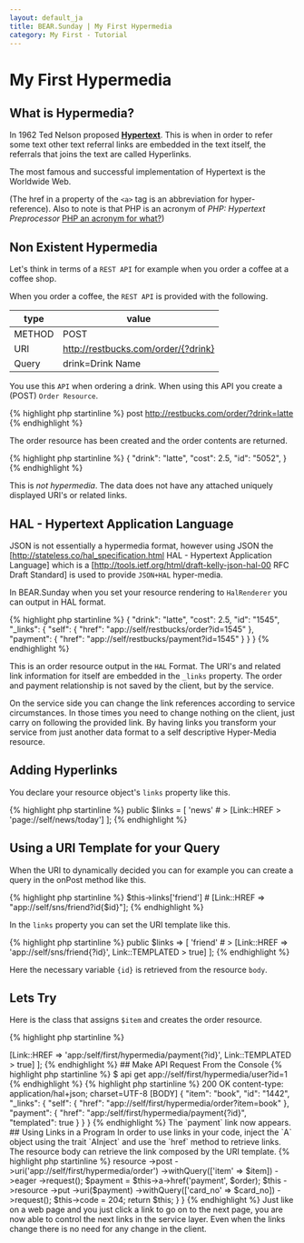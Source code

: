 ```yaml
---
layout: default_ja
title: BEAR.Sunday | My First Hypermedia
category: My First - Tutorial
---
```


# My First Hypermedia

## What is Hypermedia?

In 1962 Ted Nelson proposed [**Hypertext**](http://en.wikipedia.org/wiki/Hypertext).
This is when in order to refer some text other text referral links are embedded in the text itself, the referrals that joins the text are called Hyperlinks.

The most famous and successful implementation of Hypertext is the Worldwide Web.

(The href in a property of the `<a>` tag is an abbreviation for hyper-reference).
Also to note is that PHP is an acronym of *PHP: Hypertext Preprocessor* [PHP an acronym for what?](http://www.php.net/manual/en/faq.general.php#faq.general.acronym))

## Non Existent Hypermedia

Let's think in terms of a `REST API` for example when you order a coffee at a coffee shop.

When you order a coffee, the `REST API` is provided with the following.

| type | value |
|------|-------|
| METHOD | POST |
| URI | http://restbucks.com/order/{?drink} |
| Query | drink=Drink Name |

You use this `API` when ordering a drink. When using this API you create a (POST) `Order Resource`.

{% highlight php startinline %}
post http://restbucks.com/order/?drink=latte
{% endhighlight %}

The order resource has been created and the order contents are returned.

{% highlight php startinline %}
{
    "drink": "latte",
    "cost": 2.5,
    "id": "5052",
}
{% endhighlight %}

This is *not hypermedia*. The data does not have any attached uniquely displayed URI's or related links.

## HAL - Hypertext Application Language

JSON is not essentially a hypermedia format, however using JSON the
[http://stateless.co/hal_specification.html HAL - Hypertext Application Language]
which is a [http://tools.ietf.org/html/draft-kelly-json-hal-00 RFC Draft Standard]
is used to provide `JSON+HAL` hyper-media.

In BEAR.Sunday when you set your resource rendering to `HalRenderer` you can output in HAL format.

{% highlight php startinline %}
{
    "drink": "latte",
    "cost": 2.5,
    "id": "1545",
    "_links": {
        "self": {
            "href": "app://self/restbucks/order?id=1545"
        },
        "payment": {
            "href": "app://self/restbucks/payment?id=1545"
        }
    }
}
{% endhighlight %}

This is an order resource output in the `HAL` Format.
The URI's and related link information for itself are embedded in the `_links` property.
The order and payment relationship is not saved by the client, but by the service.

On the service side you can change the link references according to service circumstances.
In those times you need to change nothing on the client, just carry on following the provided link.
By having links you transform your service from just another data format to a self descriptive Hyper-Media resource.

## Adding Hyperlinks

You declare your resource object's `links` property like this.

{% highlight php startinline %}
    public $links = [
        'news' # > [Link::HREF > 'page://self/news/today']
    ];
{% endhighlight %}

## Using a URI Template for your Query

When the URI to dynamically decided you can for example you can create a query in the onPost method like this.

{% highlight php startinline %}
$this->links['friend'] # [Link::HREF => "app://self/sns/friend?id{$id}"];
{% endhighlight %}

In the `links` property you can set the URI template like this.

{% highlight php startinline %}
    public $links => [
        'friend' # > [Link::HREF => 'app://self/sns/friend{?id}', Link::TEMPLATED > true]
    ];
{% endhighlight %}

Here the necessary variable `{id}` is retrieved from the resource `body`.

## Lets Try

Here is the class that assigns `$item` and creates the order resource.

{% highlight php startinline %}
<?php
namespace Sandbox\Resource\App\First\HyperMedia;

use BEAR\Resource\AbstractObject;
use BEAR\Resource\Link;

/**
 * Greeting resource
 */
class Order extends AbstractObject
{
    public function onPost($item)
    {
        $this['item'] = $item;
        $this['id'] = date('is'); // min+sec

        return $this;
    }
}
{% endhighlight %}

In order to add hyperlinks setup the `links` property.

{% highlight php startinline %}
    public $links = [
        'payment' # > [Link::HREF => 'app:/self/first/hypermedia/payment{?id}', Link::TEMPLATED > true]
    ];
{% endhighlight %}

## Make API Request From the Console

{% highlight php startinline %}
$ api get app://self/first/hypermedia/user?id=1
{% endhighlight %}

{% highlight php startinline %}
200 OK
content-type: application/hal+json; charset=UTF-8
[BODY]
{
    "item": "book",
    "id": "1442",
    "_links": {
        "self": {
            "href": "app://self/first/hypermedia/order?item=book"
        },
        "payment": {
            "href": "app:/self/first/hypermedia/payment{?id}",
            "templated": true
        }
    }
}
{% endhighlight %}

The `payment` link now appears.

## Using Links in a Program

In order to use links in your code, inject the `A` object using the trait `AInject` and use the `href` method to retrieve links.
The resource body can retrieve the link composed by the URI template.

{% highlight php startinline %}
<?php
namespace Sandbox\Resource\App\First\HyperMedia;

use BEAR\Resource\ResourceObject;
use BEAR\Sunday\Inject\ResourceInject;
use BEAR\Sunday\Inject\AInject;

class Shop extends ResourceObject
{
    use ResourceInject;
    use AInject;

    public function onPost($item, $card_no)
    {
        $order = $this
        ->resource
        ->post
        ->uri('app://self/first/hypermedia/order')
        ->withQuery(['item' => $item])
        ->eager
        ->request();

        $payment = $this->a->href('payment', $order);

        $this
        ->resource
        ->put
        ->uri($payment)
        ->withQuery(['card_no' => $card_no])
        ->request();

        $this->code = 204;
        return $this;
    }
}
{% endhighlight %}
Just like on a web page and you just click a link to go on to the next page, you are now able to control the next links in the service layer.
Even when the links change there is no need for any change in the client.
